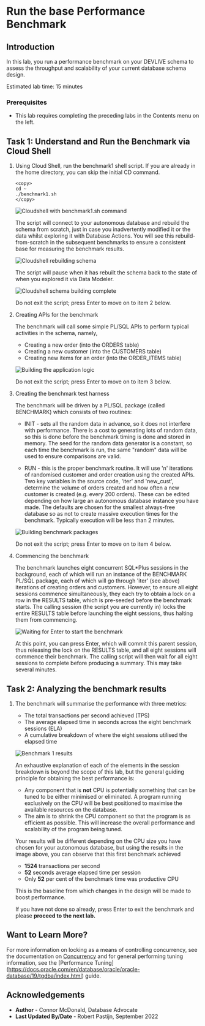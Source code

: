 
# Run the base Performance Benchmark

## Introduction

In this lab, you run a performance benchmark on your DEVLIVE schema to assess the throughput and scalability of your current database schema design.

Estimated lab time: 15 minutes

### Prerequisites

-   This lab requires completing the preceding labs in the Contents menu on the left.

## Task 1: Understand and Run the Benchmark via Cloud Shell

1. Using Cloud Shell, run the benchmark1 shell script. If you are already in the home directory, you can skip the initial CD command.

    ```
    <copy>
    cd ~
    ./benchmark1.sh
    </copy>
    ```

    ![](./images/b1-cloudshell-with-benchmark1-command.png "Cloudshell with benchmark1.sh command")

    The script will connect to your autonomous database and rebuild the schema from scratch, just in case you inadvertently modified it or the data whilst exploring it with Database Actions. You will see this rebuild-from-scratch in the subsequent benchmarks to ensure a consistent base for measuring the benchmark results.

    ![](./images/b2-cloudshell-rebuilding-schema.png "Cloudshell rebuilding schema")

    The script will pause when it has rebuilt the schema back to the state of when you explored it via Data Modeler.

    ![](./images/b3-cloudshell-schema-complete.png "Cloudshell schema building complete")

    Do not exit the script; press Enter to move on to item 2 below.

2. Creating APIs for the benchmark

    The benchmark will call some simple PL/SQL APIs to perform typical activities in the schema, namely,

      - Creating a new order (into the ORDERS table)
      - Creating a new customer (into the CUSTOMERS table)
      - Creating new items for an order (into the ORDER_ITEMS table)

    ![](./images/b4-cloudshell-building-application-plsql.png "Building the application logic")

    Do not exit the script; press Enter to move on to item 3 below.

3. Creating the benchmark test harness

    The benchmark will be driven by a PL/SQL package (called BENCHMARK) which consists of two routines:

    - INIT - sets all the random data in advance, so it does not interfere with performance.  There is a cost to generating lots of random data, so this is done before the benchmark timing is done and stored in memory.  The seed for the random data generator is a constant, so each time the benchmark is run, the same "random" data will be used to ensure comparisons are valid.

    - RUN - this is the proper benchmark routine.  It will use 'n' iterations of randomised customer and order creation using the created APIs. Two key variables in the source code, 'iter' and 'new_cust', determine the volume of orders created and how often a new customer is created (e.g. every 200 orders). These can be edited depending on how large an autonomous database instance you have made. The defaults are chosen for the smallest always-free database so as not to create massive execution times for the benchmark.  Typically execution will be less than 2 minutes.

    ![](./images/b5-building-benchmark-packages.png "Building benchmark packages")

    Do not exit the script; press Enter to move on to item 4 below.

4. Commencing the benchmark

    The benchmark launches eight concurrent SQL*Plus sessions in the background, each of which will run an instance of the BENCHMARK PL/SQL package, each of which will go through 'iter' (see above) iterations of creating orders and customers. However, to ensure all eight sessions commence simultaneously, they each try to obtain a lock on a row in the RESULTS table, which is pre-seeded before the benchmark starts.  The calling session (the script you are currently in) locks the entire RESULTS table before launching the eight sessions, thus halting them from commencing.  

     ![](./images/b6-waiting-for-enter-to-start-benchmark.png "Waiting for Enter to start the benchmark")

    At this point, you can press Enter, which will commit this parent session, thus releasing the lock on the RESULTS table, and all eight sessions will commence their benchmark. The calling script will then wait for all eight sessions to complete before producing a summary. This may take several minutes.

## Task 2: Analyzing the benchmark results

1. The benchmark will summarise the performance with three metrics:

      - The total transactions per second achieved (TPS)
      - The average elapsed time in seconds across the eight benchmark sessions (ELA)
      - A cumulative breakdown of where the eight sessions utilised the elapsed time

    ![](./images/b7-benchmark1-results.png "Benchmark 1 results")

    An exhaustive explanation of each of the elements in the session breakdown is beyond the scope of this lab, but the general guiding principle for obtaining the best performance is:

      - Any component that is **not** CPU is potentially something that can be tuned to be either minimised or eliminated. A program running exclusively on the CPU will be best positioned to maximise the available resources on the database.
      - The aim is to shrink the CPU component so that the program is as efficient as possible. This will increase the overall performance and scalability of the program being tuned.

    Your results will be different depending on the CPU size you have chosen for your autonomous database, but using the results in the image above, you can observe that this first benchmark achieved

    - **1524** transactions per second
    - **52** seconds average elapsed time per session
    - Only **52** per cent of the benchmark time was productive CPU

    This is the baseline from which changes in the design will be made to boost performance.

    If you have not done so already, press Enter to exit the benchmark and please **proceed to the next lab.**

## Want to Learn More?

For more information on locking as a means of controlling concurrency, see the documentation on [Concurrency](https://docs.oracle.com/en/database/oracle/oracle-database/19/cncpt/data-concurrency-and-consistency.html#GUID-E8CBA9C5-58E3-460F-A82A-850E0152E95C) and for general performing tuning information, see the [Performance Tuning] (https://docs.oracle.com/en/database/oracle/oracle-database/19/tgdba/index.html) guide.

## Acknowledgements

- **Author** - Connor McDonald, Database Advocate
- **Last Updated By/Date** - Robert Pastijn, September 2022
